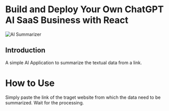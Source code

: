 # Build and Deploy Your Own ChatGPT AI SaaS Business with React
![AI Summarizer](https://drive.google.com/file/d/1Ng2Mbz62PFhjiSneOTECcehe4RqeHUzQ)

## Introduction
A simple AI Application to summarize the textual data from a link.


# How to Use 
Simply paste the link of the traget website from which the data need to be summarized. 
Wait for the processing.
